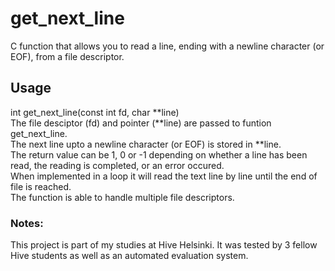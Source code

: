 # get_next_line
C function that allows you to read a line, ending with a newline character (or EOF), from a file descriptor.

## Usage<br />
int	get_next_line(const int fd, char **line)<br />
The file desciptor (fd) and pointer (**line) are passed to funtion get_next_line.<br />
The next line upto a newline character (or EOF) is stored in **line.<br />
The return value can be 1, 0 or -1 depending on whether a line has been read, the reading is completed, or an error occured.<br />
When implemented in a loop it will read the text line by line until the end of file is reached.<br />
The function is able to handle multiple file descriptors.

### Notes:
This project is part of my studies at Hive Helsinki. It was tested by 3 fellow Hive students as well as an automated evaluation system.


